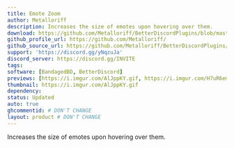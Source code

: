 ```yaml
---
title: Emote Zoom
author: Metalloriff
description: Increases the size of emotes upon hovering over them.
download: https://github.com/Metalloriff/BetterDiscordPlugins/blob/master/BetterEmoteSizes.plugin.js
github_profile_url: https://github.com/Metalloriff/
github_source_url: https://github.com/Metalloriff/BetterDiscordPlugins/blob/master/BetterEmoteSizes.plugin.js
support: 'https://discord.gg/yNqzuJa'
discord_server: https://discord.gg/INVITE
tags:
software: [BandagedBD, BetterDiscord]
previews: [https://i.imgur.com/AlJppKY.gif, https://i.imgur.com/H7uR6em.gif]
thumbnail: https://i.imgur.com/AlJppKY.gif
dependency:
status: Updated
auto: true
ghcommentid: # DON'T CHANGE
layout: product # DON'T CHANGE
---
```

Increases the size of emotes upon hovering over them.